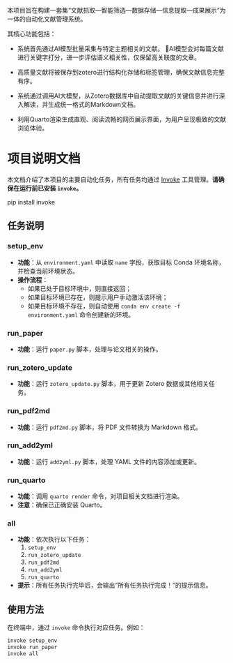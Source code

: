 本项目旨在构建一套集“文献抓取—智能筛选—数据存储—信息提取—成果展示”为一体的自动化文献管理系统。

其核心功能包括：

- 系统首先通过AI模型批量采集与特定主题相关的文献。 AI模型会对每篇文献进行关键字打分，进一步评估语义相关性，仅保留高关联度的文章。

- 高质量文献将被保存到zotero进行结构化存储和标签管理，确保文献信息完整有序。

- 系统通过调用AI大模型，从Zotero数据库中自动提取文献的关键信息并进行深入解读，并生成统一格式的Markdown文档。

- 利用Quarto渲染生成直观、阅读流畅的网页展示界面，为用户呈现极致的文献浏览体验。

# 项目说明文档

本文档介绍了本项目的主要自动化任务，所有任务均通过 [Invoke](https://www.pyinvoke.org/) 工具管理。**请确保在运行前已安装 `invoke`。**

pip install invoke

## 任务说明

### setup_env
- **功能**：从 `environment.yaml` 中读取 `name` 字段，获取目标 Conda 环境名称，并检查当前环境状态。
- **操作流程**：
  - 如果已处于目标环境中，则直接返回；
  - 如果目标环境已存在，则提示用户手动激活该环境；
  - 如果目标环境不存在，则自动使用 `conda env create -f environment.yaml` 命令创建新的环境。

### run_paper
- **功能**：运行 `paper.py` 脚本，处理与论文相关的操作。

### run_zotero_update
- **功能**：运行 `zotero_update.py` 脚本，用于更新 Zotero 数据或其他相关任务。

### run_pdf2md
- **功能**：运行 `pdf2md.py` 脚本，将 PDF 文件转换为 Markdown 格式。

### run_add2yml
- **功能**：运行 `add2yml.py` 脚本，处理 YAML 文件的内容添加或更新。

### run_quarto
- **功能**：调用 `quarto render` 命令，对项目相关文档进行渲染。
- **注意**：确保已正确安装 Quarto。

### all
- **功能**：依次执行以下任务：
  1. `setup_env`
  2. `run_zotero_update`
  3. `run_pdf2md`
  4. `run_add2yml`
  5. `run_quarto`
- **提示**：所有任务执行完毕后，会输出“所有任务执行完成！”的提示信息。

## 使用方法

在终端中，通过 `invoke` 命令执行对应任务。例如：
```bash
invoke setup_env
invoke run_paper
invoke all

